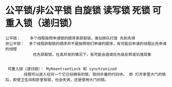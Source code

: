 # 公平锁/非公平锁  自旋锁   读写锁  死锁   可重入锁（递归锁）
    公平锁：    多个线程按照申请锁的顺序来获取锁，类似排队打饭 先到先得
    非公平锁：  多个线程获取锁的顺序并不是按照他们申请的顺序，有可能后申请的线程比先申请的线程
                优先获取锁，在高并发的情况下，有可能会造成优先级反转或饥饿现象
                
                
     可重入锁（递归锁）： MyReentrantLock 和 synchronized
            线程可以进入任何一个它已经拥有的锁，锁同步着的代码块。 即 打开家里大门的锁后，即使卫生间和卧室有锁，也会失效，还是使用大门的锁。